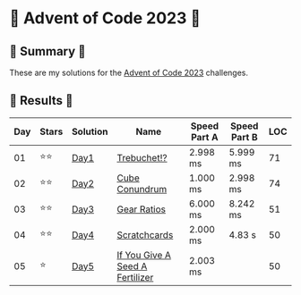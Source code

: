 # 🎄 Advent of Code 2023 🎄

## 🎄 Summary 🎄

These are my solutions for the [Advent of Code 2023](https://adventofcode.com/2023) challenges.

## 🎄 Results 🎄

| Day | Stars | Solution | Name                                                             | Speed Part A | Speed Part B | LOC |
| --- | ----- | ---- | ---------------------------------------------------------------- | ----- | ----- | --- | 
| 01  | ⭐⭐ | [Day1](https://github.com/Landcruiser87/AoC2023/blob/main/day1/day1.py) |[Trebuchet!?](https://adventofcode.com/2023/day/1) | 2.998 ms | 5.999 ms | 71 |
| 02  | ⭐⭐ | [Day2](https://github.com/Landcruiser87/AoC2023/blob/main/day2/day2.py) |[Cube Conundrum](https://adventofcode.com/2023/day/2) | 1.000 ms | 2.998 ms | 74 |
| 03  | ⭐⭐ | [Day3](https://github.com/Landcruiser87/AoC2023/blob/main/day3/day3.py) |[Gear Ratios](https://adventofcode.com/2023/day/3)  | 6.000 ms | 8.242 ms | 51 |
| 04  | ⭐⭐ | [Day4](https://github.com/Landcruiser87/AoC2023/blob/main/day4/day4.py) |[Scratchcards](https://adventofcode.com/2023/day/4) | 2.000 ms | 4.83 s | 50 |
| 05  | ⭐ | [Day5](https://github.com/Landcruiser87/AoC2023/blob/main/day5/day5.py) |[If You Give A Seed A Fertilizer](https://adventofcode.com/2023/day/5) | 2.003 ms |  | 50 |
